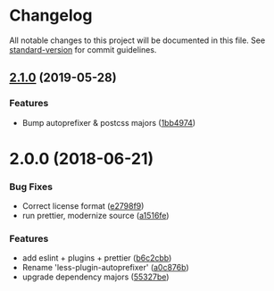 # Changelog

All notable changes to this project will be documented in this file. See [standard-version](https://github.com/conventional-changelog/standard-version) for commit guidelines.

## [2.1.0](https://github.com/evocateur/less-plugin-autoprefix/compare/v2.0.0...v2.1.0) (2019-05-28)


### Features

* Bump autoprefixer & postcss majors ([1bb4974](https://github.com/evocateur/less-plugin-autoprefix/commit/1bb4974))



<a name="2.0.0"></a>
# 2.0.0 (2018-06-21)


### Bug Fixes

* Correct license format ([e2798f9](https://github.com/evocateur/less-plugin-autoprefix/commit/e2798f9))
* run prettier, modernize source ([a1516fe](https://github.com/evocateur/less-plugin-autoprefix/commit/a1516fe))


### Features

* add eslint + plugins + prettier ([b6c2cbb](https://github.com/evocateur/less-plugin-autoprefix/commit/b6c2cbb))
* Rename 'less-plugin-autoprefixer' ([a0c876b](https://github.com/evocateur/less-plugin-autoprefix/commit/a0c876b))
* upgrade dependency majors ([55327be](https://github.com/evocateur/less-plugin-autoprefix/commit/55327be))
